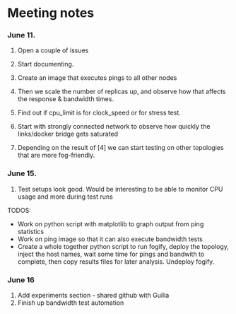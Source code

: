# Meeting notes

### June 11.

1. Open a couple of issues
2. Start documenting.

1. Create an image that executes pings to all other nodes
2. Then we scale the number of replicas up, and observe how that affects the response & bandwidth times.
3. Find out if cpu_limit is for clock_speed or for stress test.
4. Start with strongly connected network to observe how quickly the links/docker bridge gets saturated
5. Depending on the result of [4] we can start testing on other topologies that are more fog-friendly.


### June 15.

1. Test setups look good. Would be interesting to be able to monitor CPU usage and more during test runs


TODOS:
- Work on python script with matplotlib to graph output from ping statistics
- Work on ping image so that it can also execute bandwidth tests
- Create a whole together python script to run fogify, deploy the topology, inject the host names, wait some time for pings and bandwith to complete, then copy results files for later analysis. Undeploy fogify.



### June 16
1. Add experiments section - shared github with Guilia
2. Finish up bandwidth test automation